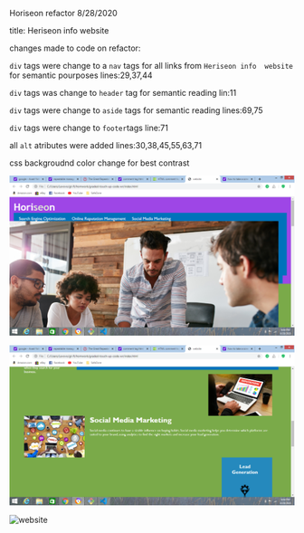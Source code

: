 Horiseon refactor   8/28/2020

 title: Heriseon info website

changes made to code on refactor:


 `div` tags were change to a `nav` tags for all links from `Heriseon info  website` for semantic pourposes
lines:29,37,44

`div` tags was change to `header` tag for semantic reading
lin:11

`div` tags were change to `aside` tags for semantic reading
lines:69,75

`div` tags were change to `footer`tags
line:71

all `alt` atributes were added
lines:30,38,45,55,63,71

css backgroudnd color change for best contrast

![screenshot](./assets/images/Screenshot.png)

![screenshot](./assets/images/Screenshot44.png)

![website]("https://wwww.github.com/")